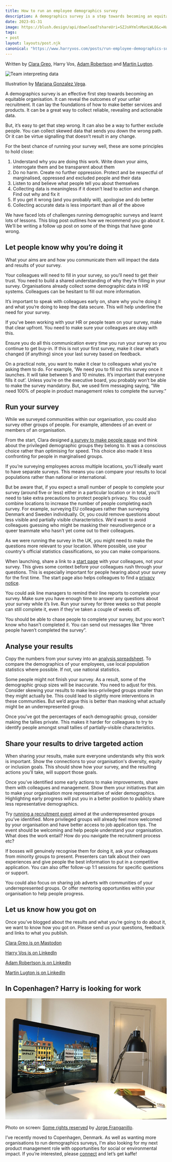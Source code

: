 ```yaml
---
title: How to run an employee demographics survey
description: A demographics survey is a step towards becoming an equitable organisation. It can reveal outcomes of unfair recruitment and help make better products.
date: 2023-01-31
image: https://blush.design/api/download?shareUri=SZJsHYmlnManLWLO&c=Hair_0%7Effc943-0.3%7E0f0f0f-0.5%7Ec38741-0.6%7E0f0f0f_Skin_0%7Ec26e5e-0.3%7E7d4439-0.5%7Ef6cbc3-0.6%7Ec26e5e&bg=ffffff&w=800&h=800&fm=png
tags:
- post
layout: layouts/post.njk
canonical: "https://www.harryvos.com/posts/run-employee-demographics-survey/"
---
```


Written by [Clara Greo](https://www.claragreo.com/), Harry Vos, [Adam Robertson](https://www.linkedin.com/in/robertsonadam31/) and [Martin Lugton](http://www.martinlugton.com/).

![Team interpreting data](https://blush.design/api/download?shareUri=SZJsHYmlnManLWLO&c=Hair_0%7Effc943-0.3%7E0f0f0f-0.5%7Ec38741-0.6%7E0f0f0f_Skin_0%7Ec26e5e-0.3%7E7d4439-0.5%7Ef6cbc3-0.6%7Ec26e5e&bg=ffffff&w=800&h=800&fm=png "Team interpreting data")

Illustration by [Mariana Gonzalez Vega](https://blush.design/collections/40G09koP55fYh86yZDnX/stuck-at-home/spot-illustration-brainstorming/SZJsHYmlnManLWLO?c=Hair_0%7Effc943-0.3%7E0f0f0f-0.5%7Ec38741-0.6%7E0f0f0f_Skin_0%7Ec26e5e-0.3%7E7d4439-0.5%7Ef6cbc3-0.6%7Ec26e5e&bg=ffffff).

A demographics survey is an effective first step towards becoming an equitable organisation. It can reveal the outcomes of your unfair recruitment. It can lay the foundations of how to make better services and products. It can be a great way to collect reliable, revealing and actionable data. 

But, it’s easy to get that step wrong. It can also be a way to further exclude people. You can collect skewed data that sends you down the wrong path. Or it can be virtue signalling that doesn’t result in any change.

For the best chance of running your survey well, these are some principles to hold close:

1. Understand why you are doing this work. Write down your aims, interrogate them and be transparent about them
2. Do no harm. Create no further oppression. Protect and be respectful of marginalised, oppressed and excluded people and their data
3. Listen to and believe what people tell you about themselves
4. Collecting data is meaningless if it doesn’t lead to action and change. Find out why and fix it
5. If you get it wrong (and you probably will), apologise and do better
6. Collecting accurate data is less important than all of the above

We have faced lots of challenges running demographic surveys and learnt lots of lessons. This blog post outlines how we recommend you go about it. We’ll be writing a follow up post on some of the things that have gone wrong. 

## Let people know why you’re doing it

What your aims are and how you communicate them will impact the data and results of your survey.

Your colleagues will need to fill in your survey, so you’ll need to get their trust. You need to build a shared understanding of why they’re filling in your survey. Organisations already collect some demographic data in HR systems. Colleagues can be hesitant to fill out more information.

It’s important to speak with colleagues early on, share why you’re doing it and what you’re doing to keep the data secure. This will help underline the need for your survey.

If you’ve been working with your HR or people team on your survey, make that clear upfront. You need to make sure your colleagues are okay with this.

Ensure you do all this communication every time you run your survey so you continue to get buy-in. If this is not your first survey, make it clear what’s changed (if anything) since your last survey based on feedback.

On a practical note, you want to make it clear to colleagues what you’re asking them to do. For example, ‘We need you to fill out this survey once it launches. It will take between 5 and 10 minutes. It’s important that everyone fills it out’. Unless you’re on the executive board, you probably won’t be able to make the survey mandatory. But, we used firm messaging saying, “We need 100% of people in product management roles to complete the survey.”

## Run your survey

While we surveyed communities within our organisation, you could also survey other groups of people. For example, attendees of an event or members of an organisation.

From the start, Clara designed [a survey to make people pause](https://padlet.com/vosageroll/mazp3i7yuss5d6f5) and think about the privileged demographic groups they belong to. It was a conscious choice rather than optimising for speed. This choice also made it less confronting for people in marginalised groups.

If you’re surveying employees across multiple locations, you’ll ideally want to have separate surveys. This means you can compare your results to local populations rather than national or international.

But be aware that, if you expect a small number of people to complete your survey (around five or less) either in a particular location or in total, you'll need to take extra precautions to protect people’s privacy. You could combine locations to increase the number of people completing each survey. For example, surveying EU colleagues rather than surveying Denmark and Sweden individually. Or, you could remove questions about less visible and partially visible characteristics. We'd want to avoid colleagues guessing who might be masking their neurodivergence or a queer teammate who hasn’t yet come out to their colleagues.

As we were running the survey in the UK, you might need to make the questions more relevant to your location. Where possible, use your country's official statistics classifications, so you can make comparisons.

When launching, share a link to a [start page](https://docs.google.com/document/d/1srBpVw3eFRNZns0_pQUunjXECjUMXsg3c8k7tcivEPs/edit?usp=share_link) with your colleagues, not your survey. This gives some context before your colleagues rush through your questions. This is especially important for people hearing about your survey for the first time. The start page also helps colleagues to find a [privacy notice](https://docs.google.com/document/d/12oEy2Vt4gkodqxq3z3wkMjHLYeYeHK_i1U81PrnyTsM/edit?usp=sharing).

You could ask line managers to remind their line reports to complete your survey. Make sure you have enough time to answer any questions about your survey while it’s live. Run your survey for three weeks so that people can still complete it, even if they’ve taken a couple of weeks off.

You should be able to chase people to complete your survey, but you won't know who hasn't completed it. You can send out messages like “three people haven’t completed the survey”.

## Analyse your results

Copy the numbers from your survey into an [analysis spreadsheet](https://docs.google.com/spreadsheets/d/1okMRWA5nvjgfTCkXGXbC80i_MvY-cAOsg1IFP9i9Vlo/edit?skip_itp2_check=true#gid=0). To compare the demographics of your employees, use local population statistics where possible. If not, use national statistics.

Some people might not finish your survey. As a result, some of the demographic group sizes will be inaccurate. You need to adjust for this. Consider skewing your results to make less-privileged groups smaller than they might actually be. This could lead to slightly more interventions in these communities. But we’d argue this is better than masking what actually might be an underrepresented group.

Once you've got the percentages of each demographic group, consider making the tallies private. This makes it harder for colleagues to try to identify people amongst small tallies of partially-visible characteristics.

## Share your results to drive targeted action

When sharing your results, make sure everyone understands why this work is important. Show the connections to your organisation's diversity, equity or inclusion goals. This should show how your survey, and the resulting actions you’ll take, will support those goals.

Once you’ve identified some early actions to make improvements, share them with colleagues and management. Show them your initiatives that aim to make your organisation more representative of wider demographics. Highlighting early progress will put you in a better position to publicly share less representative demographics.

Try [running a recruitment event](https://designnotes.blog.gov.uk/2022/01/19/how-to-run-a-careers-event-to-increase-the-diversity-of-your-team/) aimed at the underrepresented groups you’ve identified. More privileged groups will already feel more welcomed by your organisation and have better access to job application tips. The event should be welcoming and help people understand your organisation. What does the work entail? How do you navigate the recruitment process etc?

If bosses will genuinely recognise them for doing it, ask your colleagues from minority groups to present. Presenters can talk about their own experiences and give people the best information to put in a competitive application. You can also offer follow-up 1:1 sessions for specific questions or support.

You could also focus on sharing job adverts with communities of your underrepresented groups. Or offer mentoring opportunities within your organisation to help people progress.

## Let us know how you got on

Once you’ve blogged about the results and what you’re going to do about it, we want to know how you got on. Please send us your questions, feedback and links to what you publish.

[Clara Greo is on Mastodon](https://mastodon.social/@claragt@mastodon.me.uk)

[Harry Vos is on LinkedIn](https://www.linkedin.com/in/harryjvos/)

[Adam Robertson is on LinkedIn](https://www.linkedin.com/in/robertsonadam31/)

[Martin Lugton is on LinkedIn](https://uk.linkedin.com/in/martin-lugton)

## In Copenhagen? Harry is looking for work

![Photo of Nyhavn, Copenhagen, with sticky notes on buildings reading, "environmental impact, product management and social impact"​](/img/copenhagen-interests.jpeg "Harry's interests in Copenhagen")

Photo on screen: [Some rights reserved](https://creativecommons.org/licenses/by/2.0/) by [Jorge Franganillo](https://www.flickr.com/photos/franganillo/).

I’ve recently moved to Copenhagen, Denmark. As well as wanting more organisations to run demographics surveys, I'm also looking for my next product management role with opportunities for social or environmental impact. If you’re interested, please [connect](https://www.linkedin.com/in/harryjvos/) and let’s get kaffe!